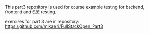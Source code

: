 This part3 repository is used for course example testing for backend, frontend and E2E testing.

exercises for part 3 are in repository: https://github.com/mikaelri/FullStackOpen_Part3